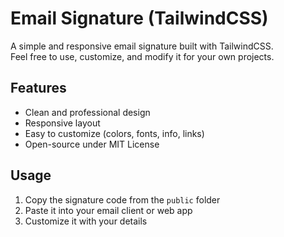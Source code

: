 # Email Signature (TailwindCSS)

A simple and responsive email signature built with TailwindCSS.  
Feel free to use, customize, and modify it for your own projects.  

## Features
- Clean and professional design  
- Responsive layout  
- Easy to customize (colors, fonts, info, links)  
- Open-source under MIT License  

## Usage
1. Copy the signature code from the `public` folder  
2. Paste it into your email client or web app  
3. Customize it with your details  
